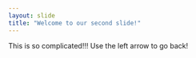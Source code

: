 ```yaml
---
layout: slide
title: "Welcome to our second slide!"
---
```

This is so complicated!!!
Use the left arrow to go back!
